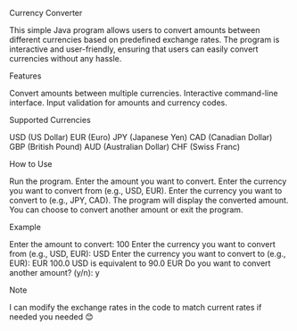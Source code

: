 Currency Converter

This simple Java program allows users to convert amounts between different currencies based on predefined exchange rates. The program is interactive and user-friendly, ensuring that users can easily convert currencies without any hassle.




Features

Convert amounts between multiple currencies.
Interactive command-line interface.
Input validation for amounts and currency codes.




Supported Currencies

USD (US Dollar)
EUR (Euro)
JPY (Japanese Yen)
CAD (Canadian Dollar)
GBP (British Pound)
AUD (Australian Dollar)
CHF (Swiss Franc)





How to Use

Run the program.
Enter the amount you want to convert.
Enter the currency you want to convert from (e.g., USD, EUR).
Enter the currency you want to convert to (e.g., JPY, CAD).
The program will display the converted amount.
You can choose to convert another amount or exit the program.


Example

Enter the amount to convert: 100
Enter the currency you want to convert from (e.g., USD, EUR): USD
Enter the currency you want to convert to (e.g., EUR): EUR
100.0 USD is equivalent to 90.0 EUR
Do you want to convert another amount? (y/n): y



Note

I can modify the exchange rates in the code to match current rates if needed you needed 😊
